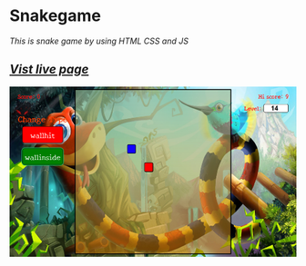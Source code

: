 # Snakegame
*This is snake game by using HTML CSS and JS*

## *[Vist live page](https://ravisingh9302.github.io/snakegame/)*

<p align="center" ><img src="https://github.com/ravisingh9302/snakegame/blob/main/img/Screenshot%20(424).png" alt="" height="300px"></p>




